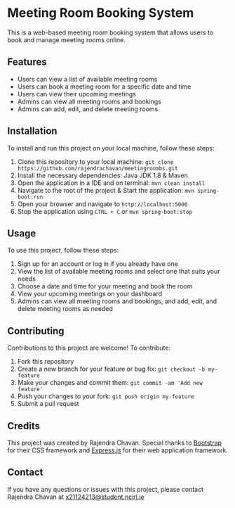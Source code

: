 # Meeting Room Booking System

This is a web-based meeting room booking system that allows users to book and manage meeting rooms online.

## Features

- Users can view a list of available meeting rooms
- Users can book a meeting room for a specific date and time
- Users can view their upcoming meetings
- Admins can view all meeting rooms and bookings
- Admins can add, edit, and delete meeting rooms

## Installation

To install and run this project on your local machine, follow these steps:

1. Clone this repository to your local machine: `git clone https://github.com/rajendrachavan/meetingroombs.git`
2. Install the necessary dependencies: Java JDK 1.8 & Maven
3. Open the application in a IDE and on terminal: `mvn clean install`
4. Navigate to the root of the project & Start the application: `mvn spring-boot:run`
5. Open your browser and navigate to `http://localhost:5000`
6. Stop the application using `CTRL + C` or `mvn spring-boot:stop`

## Usage

To use this project, follow these steps:

1. Sign up for an account or log in if you already have one
2. View the list of available meeting rooms and select one that suits your needs
3. Choose a date and time for your meeting and book the room
4. View your upcoming meetings on your dashboard
5. Admins can view all meeting rooms and bookings, and add, edit, and delete meeting rooms as needed

## Contributing

Contributions to this project are welcome! To contribute:

1. Fork this repository
2. Create a new branch for your feature or bug fix: `git checkout -b my-feature`
3. Make your changes and commit them: `git commit -am 'Add new feature'`
4. Push your changes to your fork: `git push origin my-feature`
5. Submit a pull request

## Credits

This project was created by Rajendra Chavan. Special thanks to [Bootstrap](https://getbootstrap.com/) for their CSS framework and [Express.js](https://expressjs.com/) for their web application framework.

## Contact

If you have any questions or issues with this project, please contact Rajendra Chavan at x21124213@student.ncirl.ie
